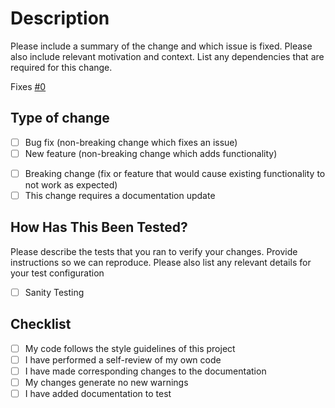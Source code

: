 # Description

<!-- markdownlint-disable-next-line MD013 -->
Please include a summary of the change and which issue is fixed. Please also include relevant motivation and context. List any dependencies that are required for this change.

Fixes [#0](https://usxtech.atlassian.net/browse/CLOUD-0)

## Type of change

- [ ] Bug fix (non-breaking change which fixes an issue)
- [ ] New feature (non-breaking change which adds functionality)
<!-- markdownlint-disable-next-line MD013 -->
- [ ] Breaking change (fix or feature that would cause existing functionality to not work as expected)
- [ ] This change requires a documentation update

## How Has This Been Tested?

<!-- markdownlint-disable-next-line MD013 -->
Please describe the tests that you ran to verify your changes. Provide instructions so we can reproduce. Please also list any relevant details for your test configuration

- [ ] Sanity Testing

## Checklist

- [ ] My code follows the style guidelines of this project
- [ ] I have performed a self-review of my own code
- [ ] I have made corresponding changes to the documentation
- [ ] My changes generate no new warnings
- [ ] I have added documentation to test
